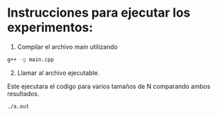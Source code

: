 

# Instrucciones para ejecutar los experimentos:

1. Compilar el archivo main utilizando

```bash
g++ -g main.cpp 
```

2. Llamar al archivo ejecutable.

Este ejecutara el codigo para varios tamaños de N comparando ambos resultados.

```bash
./a.out
```